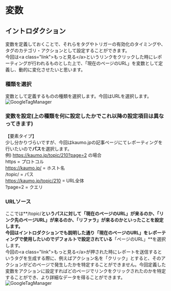 # 変数
## イントロダクション
変数を定義しておくことで、それらをタグやトリガーの有効化のタイミングや、タグのカテゴリ・アクションとして設定することができます。<br>
今回は\<a class="link">もっと見る\</a>というリンクをクリックした時にレポーティングが行われるものとした上で、「現在のページのURL」を変数として定義し、動的に変化させたいと思います。

### 種類を選択
変数として定義するものの種類を選択します。今回はURLを選択します。
![GoogleTagManager](https://github.com/sho0110/GoogleTagManager/blob/master/images/variable.png)

### 変数を設定(上の種類を何に設定したかでこれ以降の設定項目は異なってきます)
【要素タイプ】<br>
少し分かりづらいですが、今回はkaumo.jpの記事ページにてレポーティングを行いたいので**パス**を選択します。<br>
例) https://kaumo.jp/topic/210?page=2 の場合<br>
    https = プロトコル<br>
    https://kaumo.jp/ = ホスト名<br>
    /topic/ = パス<br>
    https://kaumo.jp/topic/210 = URL全体<br>
    ?page=2 = クエリ<br>
### URLソース
ここでは**/topic/**というパスに対して「現在のページのURL」が来るのか、「リンク先のページURL」が来るのか、「リファラ」が来るのかといったことを設定します。<br>
今回はイントロダクションでも説明した通り「現在のページのURL」をレポーティングで使用したいのでデフォルトで設定されている**「ページのURL」**を選択します。<br>
今回の\<a class="link">もっと見る\</a>が押された時にレポートを送信するというタグを生成する際に、例えばアクション名を「クリック」とすると、そのアクションがどのページで発生したかを特定することができません。今回定義した変数をアクションに設定すればどのページでリンクをクリックされたのかを特定することができ、より詳細なデータを得ることができます。
![GoogleTagManager](https://github.com/sho0110/GoogleTagManager/blob/master/images/analytics.png)
